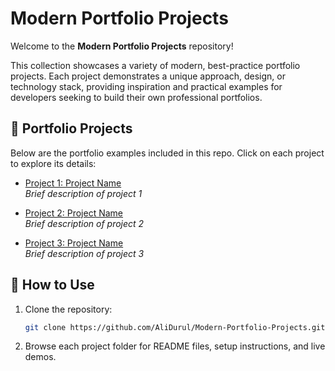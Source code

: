 # Modern Portfolio Projects

Welcome to the **Modern Portfolio Projects** repository!

This collection showcases a variety of modern, best-practice portfolio projects. Each project demonstrates a unique approach, design, or technology stack, providing inspiration and practical examples for developers seeking to build their own professional portfolios.

## 📂 Portfolio Projects

Below are the portfolio examples included in this repo. Click on each project to explore its details:

- [Project 1: Project Name](./project1-folder)  
  *Brief description of project 1*

- [Project 2: Project Name](./project2-folder)  
  *Brief description of project 2*

- [Project 3: Project Name](./project3-folder)  
  *Brief description of project 3*

<!-- Add more projects as needed -->

## 🚀 How to Use

1. Clone the repository:  
   ```bash
   git clone https://github.com/AliDurul/Modern-Portfolio-Projects.git
   ```
2. Browse each project folder for README files, setup instructions, and live demos.
